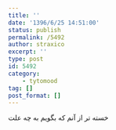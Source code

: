 ```yaml
---
title: ''
date: '1396/6/25 14:51:00'
status: publish
permalink: /5492
author: straxico
excerpt: ''
type: post
id: 5492
category:
    - tytomood
tag: []
post_format: []
---
```

خسته تر از آنم که بگویم به چه علت
